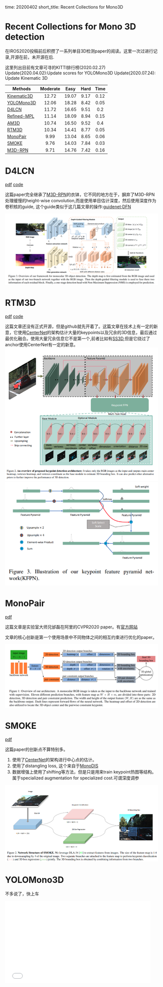 time: 20200402
short_title: Recent Collections for Mono3D

# Recent Collections for Mono 3D detection

在IROS2020投稿前后积攒了一系列单目3D检测paper的阅读。这里一次过进行记录,开源在前，未开源在后.

这里列出目前有文章可寻的KITTI排行榜(2020.02.27)
Update(2020.04.02):Update scores for YOLOMono3D
Update(2020.07.24): Update Kinematic 3D

|   Methods  | Moderate |  Easy | Hard | Time |
|----------|:--------:|:------:|:------:|:------:|
| [Kinematic3D] | 12.72   | 19.07 | 9.17 | 0.12 |
| [YOLOMono3D] | 12.06   | 18.28 | 8.42 | 0.05 |
| [D4LCN]      | 11.72    | 16.65 | 9.51 | 0.2  |
| [Refined-MPL] | 11.14    | 18.09 | 8.94 | 0.15 |
| [AM3D]       | 10.74    | 16.50 | 9.52 | 0.4  |
| [RTM3D]      | 10.34    | 14.41 | 8.77 | 0.05 |
| [MonoPair]   | 9.99     | 13.04 | 8.65 | 0.06 |
| [SMOKE]      | 9.76     | 14.03 | 7.84 | 0.03 |
| [M3D-RPN]    | 9.71     | 14.76 | 7.42 | 0.16 |

# D4LCN
[pdf](https://arxiv.org/pdf/1912.04799.pdf)  [code](https://github.com/dingmyu/D4LCN)


这篇paper完全继承了[M3D-RPN]的衣钵，它不同的地方在于，摒弃了M3D-RPN处理缓慢的height-wise convolution,而是使用单目估计深度，然后使用深度作为卷积核的guide, 这个guide类似于这几篇文章的操作:[guidenet](../other_categories/depth_completion/guideNet.md);[DFN](../Building_Blocks/DynanicFilteringNetwork.md)

![image](res/D4LCN.png)

# RTM3D
[pdf](https://arxiv.org/pdf/2001.03343.pdf) [code](https://github.com/Banconxuan/RTM3D)

这篇文章还没有正式开源，但是github就先开着了。这篇文章在技术上有一定的新意，它使用[CenterNet]的架构估计大量的keypoints以及冗余的3D信息，最后通过最优化融合。使用大量冗余信息它不是第一个,前者比如有[SS3D](Monocular_3D_Object_Detection_and_Box_Fitting_Trained_End-to-End_Using_Intersection-over-Union_Loss.md),但是它绕过了anchor使用CenterNet有一定的新意。
![image](res/RTM3D_0.png)
![image](res/RTM3D_2.png)


# MonoPair

[pdf](https://arxiv.org/pdf/2003.00504.pdf)

这篇文章是实验室大师兄邰磊在阿里的CVPR2020 paper。有[官方网站](https://sites.google.com/view/chen3dmonopair)

文章的核心创新是第一个使用场景中不同物体之间的相互约束进行优化的paper。

![image](res/MonoPair.png)


# SMOKE

[pdf](https://arxiv.org/pdf/2002.10111v1.pdf)

这篇paper的创新点不算特别多。
1. 使用了[CenterNet]的架构进行中心点的估计。
2. 使用了distangling loss, 这个来自于[MonoDIS]
3. 数据增强上使用了shifting等方法，但是只是用来train keypoint热图等结构。属于specialized augmentation for specialized cost.可谓深度调参

![image](res/SMOKE.png)

# YOLOMono3D

不多说了，快上车

<iframe src="//player.bilibili.com/player.html?aid=91364947&cid=156014191&page=1" scrolling="no" frameborder="no" framespacing="0" allowfullscreen="true" height=270 width=480> </iframe>


[Kinematic3D]:Kinematic_video3d.md
[M3D-RPN]:M3D-RPN_Monocular_3D_Region_Proposal_Network_for_Object_Detection.md
[D4LCN]:#d4lc
[Refined-MPL]:./RefinedMPL.md
[AM3D]:AM3D.md
[RTM3D]:#rtm3d
[MonoPair]:#monopair
[SMOKE]:#smoke
[YOLOMono3D]:#yolomono3d
[CenterNet]:../other_categories/object_detection_2D/Object_as_points.md#object-as-point
[MonoDIS]:Disentangling_Monocular_3D_Object_Detection.md